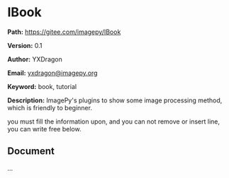 # IBook

**Path:** https://gitee.com/imagepy/IBook

**Version:** 0.1

**Author:** YXDragon

**Email:** yxdragon@imagepy.org

**Keyword:** book, tutorial

**Description:** ImagePy's plugins to show some image processing method, which is friendly to beginner.

you must fill the information upon, and you can not remove or insert line, you can write free below.

## Document
...